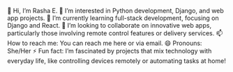 👋 Hi, I’m Rasha E.
👀 I’m interested in Python development, Django, and web app projects.
🌱 I’m currently learning full-stack development, focusing on Django and React.
💞️ I’m looking to collaborate on innovative web apps, particularly those involving remote control features or delivery services.
📫 How to reach me: You can reach me here or via email.
😄 Pronouns: She/Her
⚡ Fun fact: I’m fascinated by projects that mix technology with everyday life, like controlling devices remotely or automating tasks at home!

<!---
rashaeshaal/rashaeshaal is a ✨ special ✨ repository because its `README.md` (this file) appears on your GitHub profile.
You can click the Preview link to take a look at your changes.
--->
